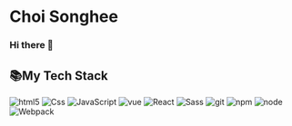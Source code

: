 # Choi Songhee
### Hi there 👋

## 📚My Tech Stack
  
<p>
 <img alt="html5" src="https://img.shields.io/badge/-HTML5-E34F26?style=flat-square&logo=html5&logoColor=white" />
  <img alt="Css" src ="https://img.shields.io/badge/-CSS3-1572B6.svg?&style=flat-square&logo=css3&logoColor=white"/>
  <img alt="JavaScript" src ="https://img.shields.io/badge/-JavaScriipt-F7DF1E.svg?&style=flat-square&logo=JavaScript&logoColor=black"/>
  <img alt="vue" src="https://img.shields.io/badge/-Vue.js-4FC08D.svg?style=flat-square&logo=Vue.js&logoColor=black">
  <img alt="React" src="https://img.shields.io/badge/-React-45b8d8?style=flat-square&logo=react&logoColor=white" />
  <img alt="Sass" src="https://img.shields.io/badge/-Sass-CC6699?style=flat-square&logo=sass&logoColor=white" />
  <img alt="git" src="https://img.shields.io/badge/-Git-F05032?style=flat-square&logo=git&logoColor=white" />
  <img alt="npm" src="https://img.shields.io/badge/-NPM-CB3837?style=flat-square&logo=npm&logoColor=white" />
  <img alt="node" src="https://img.shields.io/badge/-Node.js-8DD6F9?style=flat-square&logo=node&logoColor=white" />
 <img alt="Webpack" src="https://img.shields.io/badge/-Webpack-8DD6F9?style=flat-square&logo=webpack&logoColor=white" /> 
</p>
